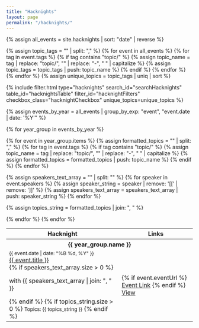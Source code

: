 ```yaml
---
title: "Hacknights"
layout: page
permalink: "/hacknights/"
---
```


{% assign all_events = site.hacknights | sort: "date" | reverse %}

<!-- Extract unique topics -->

{% assign topic_tags = "" | split: "," %}
{% for event in all_events %}
{% for tag in event.tags %}
{% if tag contains "topic/" %}
{% assign topic_name = tag | replace: "topic/", "" | replace: "-", " " | capitalize %}
{% assign topic_tags = topic_tags | push: topic_name %}
{% endif %}
{% endfor %}
{% endfor %}
{% assign unique_topics = topic_tags | uniq | sort %}

{% include filter.html
type="hacknights"
search_id="searchHacknights"
table_id="hacknightsTable"
filter_id="hacknightFilters"
checkbox_class="hacknightCheckbox"
unique_topics=unique_topics
%}

<!-- Group Events by Year -->

{% assign events_by_year = all_events | group_by_exp: "event", "event.date | date: '%Y'" %}

<table id="hacknightsTable" class="striped">
<thead>
<tr>
<th>Hacknight</th>
<th>Links</th>
</tr>
</thead>

{% for year_group in events_by_year %}

<tbody>
<tr>
<th scope="rowgroup" colspan="5"><strong>{{ year_group.name }}</strong></th>
</tr>

{% for event in year_group.items %}
{% assign formatted_topics = "" | split: "," %}
{% for tag in event.tags %}
{% if tag contains "topic/" %}
{% assign topic_name = tag | replace: "topic/", "" | replace: "-", " " | capitalize %}
{% assign formatted_topics = formatted_topics | push: topic_name %}
{% endif %}
{% endfor %}

{% assign speakers_text_array = "" | split: "" %}
{% for speaker in event.speakers %}
{% assign speaker_string = speaker | remove: '[[' | remove: ']]' %}
{% assign speakers_text_array = speakers_text_array | push: speaker_string %}
{% endfor %}

{% assign topics_string = formatted_topics | join: ", " %}

<tr class="filterRow" data-topics="{{ topics_string }}">
<td>
  <small>{{ event.date | date: "%B %d, %Y" }}</small><br/>
  <a href="{{ event.url }}" >{{ event.title }}</a><br/>
  {% if speakers_text_array.size > 0 %}
    <p>with {{ speakers_text_array | join: ", " }}</p>
  {% endif %}
  {% if topics_string.size > 0 %}
    <small>Topics: {{ topics_string }}</small>
  {% endif %}
</td>
<td>
<div role="group">
{% if event.eventUrl %}
<a role="button" class="outline" href="{{ event.eventUrl }}" target="_blank" rel="noopener">Event&nbsp;Link</a>
{% endif %}
<a role="button" href="{{ event.url }}" target="_blank" rel="noopener">View</a>
</div>
</td>
</tr>
{% endfor %}
</tbody>
{% endfor %}
</table>

